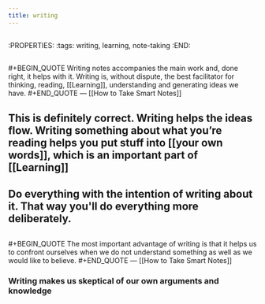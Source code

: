 ```yaml
---
title: writing
---
```


## 
:PROPERTIES:
:tags: writing, learning, note-taking
:END:
## 
#+BEGIN_QUOTE
Writing notes accompanies the main work and, done right, it helps with it. Writing is, without dispute, the best facilitator for thinking, reading, [[Learning]], understanding and generating ideas we have.
#+END_QUOTE
 — [[How to Take Smart Notes]]
## This is definitely correct. Writing helps the ideas flow. Writing something about what you’re reading helps you put stuff into [[your own words]], which is an important part of [[Learning]]
## Do everything with the intention of writing about it. That way you'll do everything more deliberately.
## 
#+BEGIN_QUOTE
The most important advantage of writing is that it helps us to confront ourselves when we do not understand something as well as we would like to believe. 
#+END_QUOTE
— [[How to Take Smart Notes]]
### Writing makes us skeptical of our own arguments and knowledge
